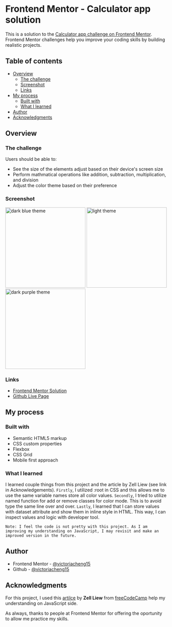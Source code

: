 # Frontend Mentor - Calculator app solution

This is a solution to the [Calculator app challenge on Frontend Mentor](https://www.frontendmentor.io/challenges/calculator-app-9lteq5N29). Frontend Mentor challenges help you improve your coding skills by building realistic projects.

## Table of contents

- [Overview](#overview)
  - [The challenge](#the-challenge)
  - [Screenshot](#screenshot)
  - [Links](#links)
- [My process](#my-process)
  - [Built with](#built-with)
  - [What I learned](#what-i-learned)
- [Author](#author)
- [Acknowledgments](#acknowledgments)

## Overview

### The challenge

Users should be able to:

- See the size of the elements adjust based on their device's screen size
- Perform mathmatical operations like addition, subtraction, multiplication, and division
- Adjust the color theme based on their preference

### Screenshot

<img src="https://user-images.githubusercontent.com/35031228/133800572-e2269ad4-245c-4583-9129-416413ae9c1a.png" alt="dark blue theme" width="250"/> 
<img src="https://user-images.githubusercontent.com/35031228/133800574-31c8133f-348a-4b62-ac23-b2b2334745b7.png" alt="light theme" width="250"/> 
<img src="https://user-images.githubusercontent.com/35031228/133800575-2c52b931-5b84-4c81-b1e1-522119a5651c.png" alt="dark purple theme" width="250"/>

### Links

- [Frontend Mentor Solution]()
- [Github Live Page](https://victoriacheng15.github.io/frontend-mentor-challenges/calculator-app/)

## My process

### Built with

- Semantic HTML5 markup
- CSS custom properties
- Flexbox
- CSS Grid
- Mobile first approach

### What I learned

I learned couple things from this project and the article by Zell Liew (see link in Acknowledgements). `Firstly`, I utilized :root in CSS and this allows me to use the same variable names store all color values. `Secondly`, I tried to utilize named function for add or remove classes for color mode. This is to avoid type the same line over and over. `Lastly`, I learned that I can store values with dataset attribute and show them in inline style in HTML. This way, I can inspect values and logic with developer tool.

`Note: I feel the code is not pretty with this project. As I am improving my understanding on JavaScript, I may revisit and make an improved version in the future.`

## Author

- Frontend Mentor - [@victoriacheng15](https://www.frontendmentor.io/profile/victoriacheng15)
- Github - [@victoriacheng15](https://github.com/victoriacheng15)

## Acknowledgments

For this project, I used this [artilce](https://www.freecodecamp.org/news/how-to-build-an-html-calculator-app-from-scratch-using-javascript-4454b8714b98/) by **Zell Liew** from [freeCodeCamp](https://www.freecodecamp.org/) help my understanding on JavaScript side.

As always, thanks to people at Frontend Mentor for offering the oportunity to allow me practice my skills.
